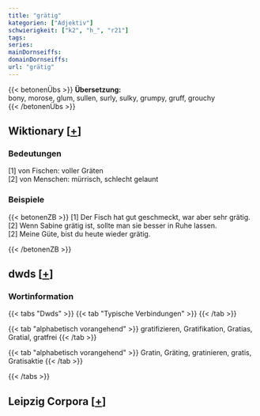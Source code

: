 ```yaml
---
title: "grätig"
kategorien: ["Adjektiv"]
schwierigkeit: ["k2", "h_", "r21"]
tags:
series:
mainDornseiffs:
domainDornseiffs:
url: "grätig"
---
```


{{< betonenÜbs >}}
**Übersetzung:**  
bony, morose, glum, sullen, surly, sulky, grumpy, gruff, grouchy  
{{< /betonenÜbs >}}

## Wiktionary [[+](https://de.wiktionary.org/wiki/grätig)]

### Bedeutungen
[1] von Fischen: voller Gräten  
[2] von Menschen: mürrisch, schlecht gelaunt  

### Beispiele
{{< betonenZB >}}
[1] Der Fisch hat gut geschmeckt, war aber sehr grätig.  
[2] Wenn Sabine grätig ist, sollte man sie besser in Ruhe lassen.  
[2] Meine Güte, bist du heute wieder grätig.  

{{< /betonenZB >}}


## dwds [[+](https://www.dwds.de/wb/grätig)]

### Wortinformation
{{< tabs "Dwds" >}}
{{< tab "Typische Verbindungen" >}}
{{< /tab >}}

{{< tab "alphabetisch vorangehend" >}}
gratifizieren, Gratifikation, Gratias, Gratial, gratfrei
{{< /tab >}}

{{< tab "alphabetisch vorangehend" >}}
Gratin, Gräting, gratinieren, gratis, Gratisaktie
{{< /tab >}}

{{< /tabs >}}

## Leipzig Corpora [[+](https://corpora.uni-leipzig.de/en/res?word=grätig&corpusId=deu_newscrawl-public_2018)]

